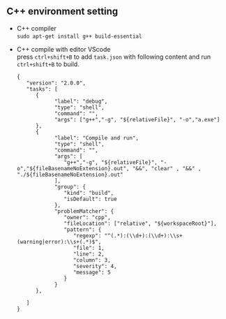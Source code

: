 ## C++  environment setting

* C++ compiler  
`sudo apt-get install g++ build-essential
` 
- C++ compile with  editor VScode  
press `ctrl+shift+B` to add `task.json` with following content and run `ctrl+shift+B` to build. 
   ```
   {
      "version": "2.0.0",
      "tasks": [
         {
               "label": "debug",
               "type": "shell",
               "command": "",
               "args": ["g++","-g", "${relativeFile}", "-o","a.exe"]
         },
         {
               "label": "Compile and run",
               "type": "shell",
               "command": "",
               "args": [
                  "g++","-g", "${relativeFile}", "-o","${fileBasenameNoExtension}.out", "&&", "clear" , "&&" , "./${fileBasenameNoExtension}.out"
               ],
               "group": {
                  "kind": "build",
                  "isDefault": true  
               },
               "problemMatcher": {
                  "owner": "cpp",
                  "fileLocation": ["relative", "${workspaceRoot}"],
                  "pattern": {
                     "regexp": "^(.*):(\\d+):(\\d+):\\s+(warning|error):\\s+(.*)$",
                     "file": 1,
                     "line": 2,
                     "column": 3,
                     "severity": 4,
                     "message": 5
                  }
               }
         },
         
      ]
   }
   ```